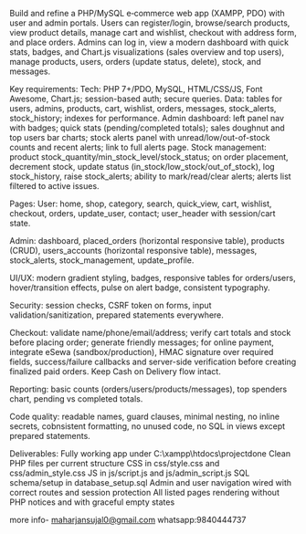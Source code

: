 Build and refine a PHP/MySQL e‑commerce web app (XAMPP, PDO) with user and admin portals. Users can register/login, browse/search products, view product details, manage cart and wishlist, checkout with address form, and place orders. Admins can log in, view a modern dashboard with quick stats, badges, and Chart.js visualizations (sales overview and top users), manage products, users, orders (update status, delete), stock, and messages.

Key requirements:
Tech: PHP 7+/PDO, MySQL, HTML/CSS/JS, Font Awesome, Chart.js; session-based auth; secure queries.
Data: tables for users, admins, products, cart, wishlist, orders, messages, stock_alerts, stock_history; indexes for performance.
Admin dashboard: left panel nav with badges; quick stats (pending/completed totals); sales doughnut and top users bar charts; stock alerts panel with unread/low/out-of-stock counts and recent alerts; link to full alerts page.
Stock management: product stock_quantity/min_stock_level/stock_status; on order placement, decrement stock, update status (in_stock/low_stock/out_of_stock), log stock_history, raise stock_alerts; ability to mark/read/clear alerts; alerts list filtered to active issues.

Pages:
User: home, shop, category, search, quick_view, cart, wishlist, checkout, orders, update_user, contact; user_header with session/cart state.

Admin: dashboard, placed_orders (horizontal responsive table), products (CRUD), users_accounts (horizontal responsive table), messages, stock_alerts, stock_management, update_profile.

UI/UX: modern gradient styling, badges, responsive tables for orders/users, hover/transition effects, pulse on alert badge, consistent typography.

Security: session checks, CSRF token on forms, input validation/sanitization, prepared statements everywhere.

Checkout: validate name/phone/email/address; verify cart totals and stock before placing order; generate friendly messages; for online payment, integrate eSewa (sandbox/production), HMAC signature over required fields, success/failure callbacks and server-side verification before creating finalized paid orders. Keep Cash on Delivery flow intact.

Reporting: basic counts (orders/users/products/messages), top spenders chart, pending vs completed totals.

Code quality: readable names, guard clauses, minimal nesting, no inline secrets, cobnsistent formatting, no unused code, no SQL in views except prepared statements.

Deliverables:
Fully working app under C:\xampp\htdocs\projectdone
Clean PHP files per current structure
CSS in css/style.css and css/admin_style.css
JS in js/script.js and js/admin_script.js
SQL schema/setup in database_setup.sql
Admin and user navigation wired with correct routes and session protection
All listed pages rendering without PHP notices and with graceful empty states


more info- maharjansujal0@gmail.com
whatsapp:9840444737
